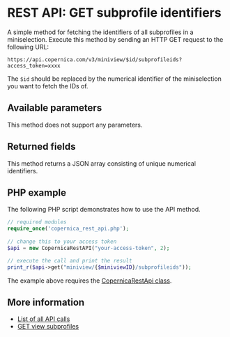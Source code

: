 # REST API: GET subprofile identifiers

A simple method for fetching the identifiers of all subprofiles in a miniselection.
Execute this method by sending an HTTP GET request to the following URL:

`https://api.copernica.com/v3/miniview/$id/subprofileids?access_token=xxxx`

The `$id` should be replaced by the numerical identifier of the miniselection 
you want to fetch the IDs of.

## Available parameters

This method does not support any parameters.

## Returned fields

This method returns a JSON array consisting of unique numerical identifiers.

## PHP example

The following PHP script demonstrates how to use the API method.

```php
// required modules
require_once('copernica_rest_api.php');
   
// change this to your access token
$api = new CopernicaRestAPI("your-access-token", 2);

// execute the call and print the result
print_r($api->get("miniview/{$miniviewID}/subprofileids"));
```

The example above requires the [CopernicaRestApi class](rest-php).
    
## More information

* [List of all API calls](rest-api)
* [GET view subprofiles](rest-get-miniview-subprofiles)
